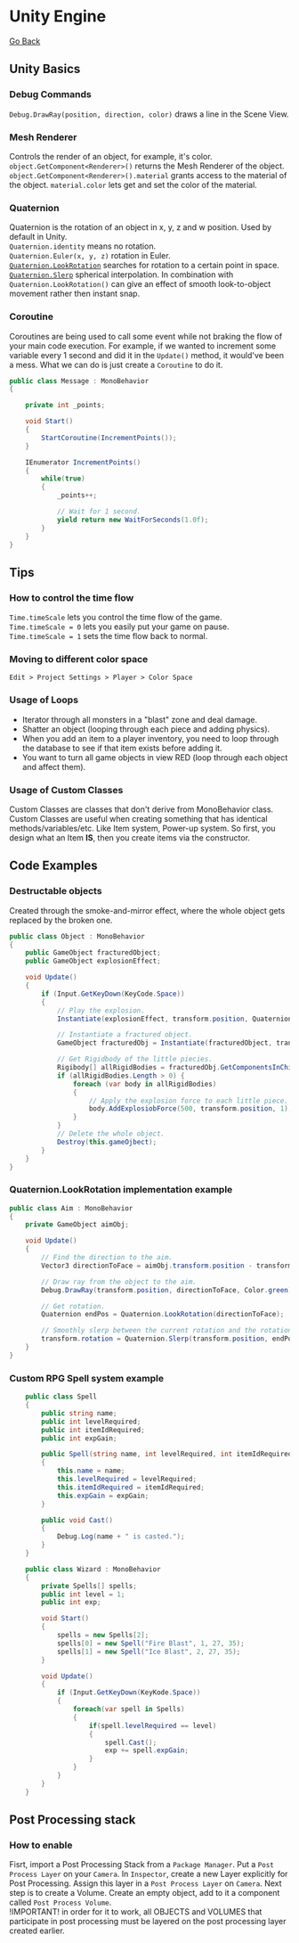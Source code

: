 # Unity Engine
[Go Back](../../../README.md)
## Unity Basics
### Debug Commands
`Debug.DrawRay(position, direction, color)` draws a line in the Scene View.<br>
### Mesh Renderer
Controls the render of an object, for example, it's color.<br>
`object.GetComponent<Renderer>()` returns the Mesh Renderer of the object.<br>
`object.GetComponent<Renderer>().material` grants access to the material of the object. `material.color` lets get and set the color of the material.
### Quaternion
Quaternion is the rotation of an object in x, y, z and w position. Used by default in Unity.<br>
`Quaternion.identity` means no rotation.<br>
`Quaternion.Euler(x, y, z)` rotation in Euler.<br>
[`Quaternion.LookRotation`](#quaternionlookrotation-implementation-example) searches for rotation to a certain point in space.<br>
[`Quaternion.Slerp`](#quaternionlookrotation-implementation-example) spherical interpolation. In combination with `Quaternion.LookRotation()` can give an effect of smooth look-to-object movement rather then instant snap.
### Coroutine
Coroutines are being used to call some event while not braking the flow of your main code execution. For example, if we wanted to increment some variable every 1 second and did it in the `Update()` method, it would've been a mess. What we can do is just create a `Coroutine` to do it.
```c#
public class Message : MonoBehavior
{

    private int _points;

    void Start()
    {
        StartCoroutine(IncrementPoints());
    }

    IEnumerator IncrementPoints()
    {
        while(true)
        {
            _points++;

            // Wait for 1 second.
            yield return new WaitForSeconds(1.0f);
        }
    }
}
```
## Tips
### How to control the time flow
`Time.timeScale` lets you control the time flow of the game.<br>
`Time.timeScale = 0` lets you easily put your game on pause.<br>
`Time.timeScale = 1` sets the time flow back to normal.
### Moving to different color space
`Edit > Project Settings > Player > Color Space`
### Usage of Loops
- Iterator through all monsters in a "blast" zone and deal damage.
- Shatter an object (looping through each piece and adding physics).
- When you add an item to a player inventory, you need to loop through the database to see if that item exists before adding it.
- You want to turn all game objects in view RED (loop through each object and affect them).
### Usage of Custom Classes
Custom Classes are classes that don't derive from MonoBehavior class. Custom Classes are useful when creating something that has identical methods/variables/etc. Like Item system, Power-up system. So first, you design what an Item **IS**, then you create items via the constructor.
## Code Examples
### Destructable objects
Created through the smoke-and-mirror effect, where the whole object gets replaced by the broken one.
```c#
public class Object : MonoBehavior
{
    public GameObject fracturedObject;
    public GameObject explosionEffect;

    void Update()
    {
        if (Input.GetKeyDown(KeyCode.Space))
        {
            // Play the explosion.
            Instantiate(explosionEffect, transform.position, Quaternion.identity);

            // Instantiate a fractured object.
            GameObject fracturedObj = Instantiate(fracturedObject, transform.position, Quaternion.identity);

            // Get Rigidbody of the little piecies.
            Rigibody[] allRigidBodies = fracturedObj.GetComponentsInChildren<RigidBody>();
            if (allRigidBodies.Length > 0) {
                foreach (var body in allRigidBodies)
                {
                    // Apply the explosion force to each little piece.
                    body.AddExplosiobForce(500, transform.position, 1);
                }
            }
            // Delete the whole object.
            Destroy(this.gameOjbect);
        }
    }
}
```

### Quaternion.LookRotation implementation example
```c#
public class Aim : MonoBehavior
{
    private GameObject aimObj;

    void Update()
    {
        // Find the direction to the aim.
        Vector3 directionToFace = aimObj.transform.position - transform.position;

        // Draw ray from the object to the aim.
        Debug.DrawRay(transform.position, directionToFace, Color.green);

        // Get rotation.
        Quaternion endPos = Quaternion.LookRotation(directionToFace);

        // Smoothly slerp between the current rotation and the rotation needed.
        transform.rotation = Quaternion.Slerp(transform.position, endPos, Time.deltaTime);
    }
}
```
### Custom RPG Spell system example
```c#
    public class Spell
    {
        public string name;
        public int levelRequired;
        public int itemIdRequired;
        public int expGain;

        public Spell(string name, int levelRequired, int itemIdRequired, int expGain)
        {
            this.name = name;
            this.levelRequired = levelRequired;
            this.itemIdRequired = itemIdRequired;
            this.expGain = expGain;
        }

        public void Cast()
        {
            Debug.Log(name + " is casted.");
        }
    }

    public class Wizard : MonoBehavior
    {
        private Spells[] spells;
        public int level = 1;
        public int exp;

        void Start()
        {
            spells = new Spells[2];
            spells[0] = new Spell("Fire Blast", 1, 27, 35);
            spells[1] = new Spell("Ice Blast", 2, 27, 35);
        }

        void Update()
        {
            if (Input.GetKeyDown(KeyKode.Space))
            {
                foreach(var spell in Spells)
                {
                    if(spell.levelRequired == level)
                    {
                        spell.Cast();
                        exp += spell.expGain;
                    }
                }
            }
        }
    }
```
## Post Processing stack
### How to enable
Fisrt, import a Post Processing Stack from a `Package Manager`. Put a `Post Process Layer` on your `Camera`. In `Inspector`, create a new Layer explicitly for Post Processing. Assign this layer in a `Post Process Layer` on `Camera`. Next step is to create a Volume. Create an empty object, add to it a component called `Post Process Volume`.<br>
!IMPORTANT! in order for it to work, all OBJECTS and VOLUMES that participate in post processing must be layered on the post processing layer created earlier.